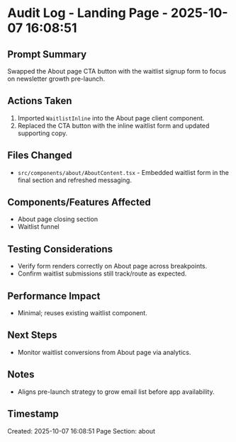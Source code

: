 # Audit Log - Landing Page - 2025-10-07 16:08:51

## Prompt Summary
Swapped the About page CTA button with the waitlist signup form to focus on newsletter growth pre-launch.

## Actions Taken
1. Imported `WaitlistInline` into the About page client component.
2. Replaced the CTA button with the inline waitlist form and updated supporting copy.

## Files Changed
- `src/components/about/AboutContent.tsx` - Embedded waitlist form in the final section and refreshed messaging.

## Components/Features Affected
- About page closing section
- Waitlist funnel

## Testing Considerations
- Verify form renders correctly on About page across breakpoints.
- Confirm waitlist submissions still track/route as expected.

## Performance Impact
- Minimal; reuses existing waitlist component.

## Next Steps
- Monitor waitlist conversions from About page via analytics.

## Notes
- Aligns pre-launch strategy to grow email list before app availability.

## Timestamp
Created: 2025-10-07 16:08:51
Page Section: about
